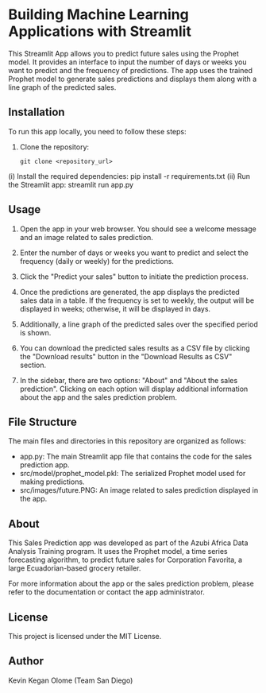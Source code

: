 # Building Machine Learning Applications with Streamlit
This Streamlit App allows you to predict future sales using the Prophet model. It provides an interface to input the number of days or weeks you want to predict and the frequency of predictions. The app uses the trained Prophet model to generate sales predictions and displays them along with a line graph of the predicted sales.
## Installation
To run this app locally, you need to follow these steps:

1. Clone the repository:
   ```shell
   git clone <repository_url>
(i) Install the required dependencies:
     pip install -r requirements.txt
(ii) Run the Streamlit app:
     streamlit run app.py

## Usage
1. Open the app in your web browser. You should see a welcome message and an image related to sales prediction.

2. Enter the number of days or weeks you want to predict and select the frequency (daily or weekly) for the predictions.

3. Click the "Predict your sales" button to initiate the prediction process.

4. Once the predictions are generated, the app displays the predicted sales data in a table. If the frequency is set to weekly, the output will be displayed in weeks; otherwise, it will be displayed in days.

5. Additionally, a line graph of the predicted sales over the specified period is shown.

6. You can download the predicted sales results as a CSV file by clicking the "Download results" button in the "Download Results as CSV" section.

7. In the sidebar, there are two options: "About" and "About the sales prediction". Clicking on each option will display additional information about the app and the sales prediction problem.

## File Structure
The main files and directories in this repository are organized as follows:

- app.py: The main Streamlit app file that contains the code for the sales prediction app.
- src/model/prophet_model.pkl: The serialized Prophet model used for making predictions.
- src/images/future.PNG: An image related to sales prediction displayed in the app.

## About
This Sales Prediction app was developed as part of the Azubi Africa Data Analysis Training program. It uses the Prophet model, a time series forecasting algorithm, to predict future sales for Corporation Favorita, a large Ecuadorian-based grocery retailer.

For more information about the app or the sales prediction problem, please refer to the documentation or contact the app administrator.

## License
   This project is licensed under the MIT License.

## Author
Kevin Kegan Olome (Team San Diego)